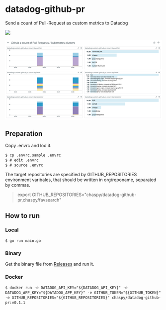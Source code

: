 # datadog-github-pr
Send a count of Pull-Request as custom metrics to Datadog

[![](https://mermaid.ink/img/eyJjb2RlIjoiZ3JhcGggTFJcbiAgICBBW0dpdEh1Yl1cbiAgICBCW2RhdGFkb2ctZ2l0aHViLXByXVxuICAgIENbRGF0YWRvZ11cbiAgICBCIC0tPnxnZXQgUHVsbCBSZXF1ZXN0c3wgQVxuICAgIEIgLS0-fHNuZWQgYSBjb3VudCBvZiBQdWxsIFJlcXVlc3RzIGFzIGN1c3RvbSBtZXRyaWNzfCBDIiwibWVybWFpZCI6e30sInVwZGF0ZUVkaXRvciI6ZmFsc2V9)](https://mermaid-js.github.io/mermaid-live-editor/#/edit/eyJjb2RlIjoiZ3JhcGggTFJcbiAgICBBW0dpdEh1Yl1cbiAgICBCW2RhdGFkb2ctZ2l0aHViLXByXVxuICAgIENbRGF0YWRvZ11cbiAgICBCIC0tPnxnZXQgUHVsbCBSZXF1ZXN0c3wgQVxuICAgIEIgLS0-fHNuZWQgYSBjb3VudCBvZiBQdWxsIFJlcXVlc3RzIGFzIGN1c3RvbSBtZXRyaWNzfCBDIiwibWVybWFpZCI6e30sInVwZGF0ZUVkaXRvciI6ZmFsc2V9)

![Example in Datadog](image.png)

## Preparation

Copy .envrc and lod it.

```
$ cp .envrc.sample .envrc
$ # edit .envrc
$ # source .envrc
```

The target repositories are specified by GITHUB_REPOSITORIES environment varibales, that should be written in org/reponame, separated by commas.

>export GITHUB_REPOSITORIES="chaspy/datadog-github-pr,chaspy/favsearch"

## How to run

### Local

```
$ go run main.go
```

### Binary

Get the binary file from [Releases](https://github.com/chaspy/datadog-github-pr/releases) and run it.

### Docker

```
$ docker run -e DATADOG_API_KEY="${DATADOG_API_KEY}" -e DATADOG_APP_KEY="${DATADOG_APP_KEY}" -e GITHUB_TOKEN="${GITHUB_TOKEN}" -e GITHUB_REPOSITORIES="${GITHUB_REPOSITORIES}" chaspy/datadog-github-pr:v0.1.1
```

